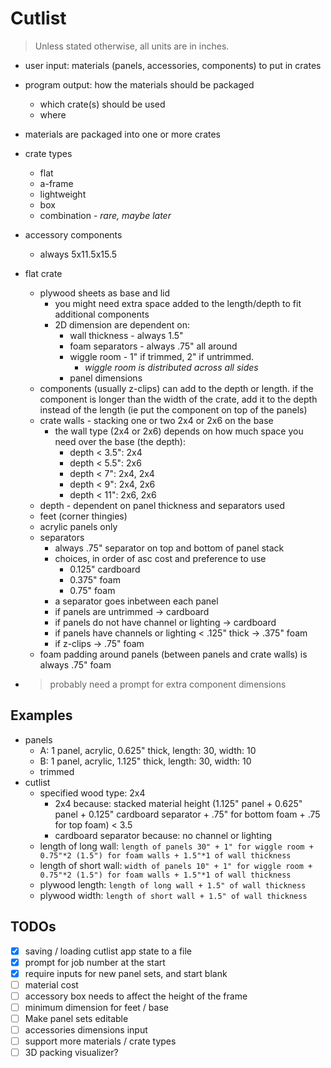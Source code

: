 # Cutlist

> Unless stated otherwise, all units are in inches.

- user input: materials (panels, accessories, components) to put in crates
- program output: how the materials should be packaged
    - which crate(s) should be used
    - where 
- materials are packaged into one or more crates
- crate types
    - flat
    - a-frame
    - lightweight
    - box
    - combination - *rare, maybe later*
- accessory components
    - always 5x11.5x15.5
- flat crate
    - plywood sheets as base and lid
        - you might need extra space added to the length/depth to fit additional components
        - 2D dimension are dependent on:
            - wall thickness - always 1.5"
            - foam separators - always .75" all around
            - wiggle room - 1" if trimmed, 2" if untrimmed.
                - *wiggle room is distributed across all sides*
            - panel dimensions
    - components (usually z-clips) can add to the depth or length. if the component is longer than the width of the crate, add it to the depth instead of the length (ie put the component on top of the panels)
    - crate walls - stacking one or two 2x4 or 2x6 on the base
        - the wall type (2x4 or 2x6) depends on how much space you need over the base (the depth):
            - depth < 3.5": 2x4
            - depth < 5.5": 2x6
            - depth < 7": 2x4, 2x4
            - depth < 9": 2x4, 2x6
            - depth < 11": 2x6, 2x6
    - depth - dependent on panel thickness and separators used
    - feet (corner thingies)
    - acrylic panels only
    - separators
        - always .75" separator on top and bottom of panel stack
        - choices, in order of asc cost and preference to use
            - 0.125" cardboard
            - 0.375" foam
            - 0.75" foam
        - a separator goes inbetween each panel
        - if panels are untrimmed -> cardboard
        - if panels do not have channel or lighting -> cardboard
        - if panels have channels or lighting < .125" thick -> .375" foam
        - if z-clips -> .75" foam
    - foam padding around panels (between panels and crate walls) is always .75" foam

- > probably need a prompt for extra component dimensions

## Examples

- panels
    - A: 1 panel, acrylic, 0.625" thick, length: 30, width: 10
    - B: 1 panel, acrylic, 1.125" thick, length: 30, width: 10
    - trimmed
- cutlist
    - specified wood type: 2x4
        - 2x4 because: stacked material height (1.125" panel + 0.625" panel + 0.125" cardboard separator + .75" for bottom foam + .75 for top foam) < 3.5
        - cardboard separator because: no channel or lighting
    - length of long wall: `length of panels 30" + 1" for wiggle room + 0.75"*2 (1.5") for foam walls + 1.5"*1 of wall thickness`
    - length of short wall: `width of panels 10" + 1" for wiggle room + 0.75"*2 (1.5") for foam walls + 1.5"*1 of wall thickness`
    - plywood length: `length of long wall + 1.5" of wall thickness`
    - plywood width: `length of short wall + 1.5" of wall thickness`

## TODOs

- [x] saving / loading cutlist app state to a file
- [x] prompt for job number at the start
- [x] require inputs for new panel sets, and start blank
- [ ] material cost
- [ ] accessory box needs to affect the height of the frame
- [ ] minimum dimension for feet / base
- [ ] Make panel sets editable
- [ ] accessories dimensions input
- [ ] support more materials / crate types
- [ ] 3D packing visualizer?
